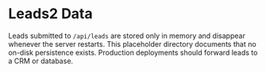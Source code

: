 # Leads2 Data

Leads submitted to `/api/leads` are stored only in memory and disappear whenever the server restarts.
This placeholder directory documents that no on-disk persistence exists.
Production deployments should forward leads to a CRM or database.
